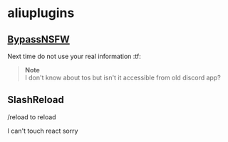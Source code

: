 # aliuplugins

## [BypassNSFW](https://github.com/aeongdesu/lewdrn/blob/builds/BypassNSFW.zip?raw=true)
Next time do not use your real information :tf:

> **Note**\
> I don't know about tos but isn't it accessible from old discord app?

## SlashReload
/reload to reload

I can't touch react sorry